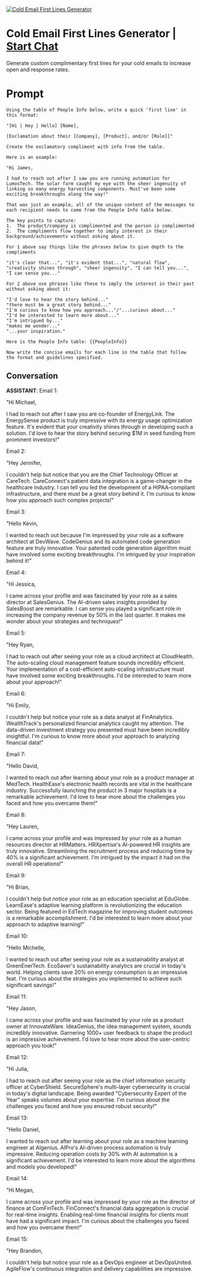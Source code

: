 
[![Cold Email First Lines Generator](https://flow-prompt-covers.s3.us-west-1.amazonaws.com/icon/Minimalist/i10.png)](https://gptcall.net/chat.html?data=%7B%22contact%22%3A%7B%22id%22%3A%22y0MHcK3VsilKfsfUPUw7G%22%2C%22flow%22%3Atrue%7D%7D)
# Cold Email First Lines Generator | [Start Chat](https://gptcall.net/chat.html?data=%7B%22contact%22%3A%7B%22id%22%3A%22y0MHcK3VsilKfsfUPUw7G%22%2C%22flow%22%3Atrue%7D%7D)
Generate custom complimentary first lines for your cold emails to increase open and response rates.

# Prompt

```
Using the table of People Info below, write a quick 'first line' in this format:

"[Hi | Hey | Hello] [Name],

[Exclamation about their [Company], [Product], and/or [Role]]"

Create the exclamatory compliment with info from the table.

Here is an example:

"Hi James,

I had to reach out after I saw you are running automation for LumosTech. The solar farm caught my eye with the sheer ingenuity of linking so many energy harvesting components. Must've been some exciting breakthroughs along the way!"

That was just an example, all of the unique content of the messages to each recipient needs to come from the People Info table below.

The key points to capture:
1.	The product/company is complimented and the person is complimented
2.	The compliments flow together to imply interest in their background/achievements without asking about it.

For 1 above say things like the phrases below to give depth to the compliments

"it's clear that...", "it's evident that...", "natural flow", "creativity shines through", "sheer ingenuity", "I can tell you...", "I can sense you..."

For 2 above use phrases like these to imply the interest in their past without asking about it:

"I'd love to hear the story behind..."
"there must be a great story behind..."
"I'm curious to know how you approach..."/"...curious about..."
"I'd be interested to learn more about..."
"I'm intrigued by..."
"makes me wonder..."
"...your inspiration."

Here is the People Info table: {{PeopleInfo}}

Now write the concise emails for each line in the table that follow the format and guidelines specified. 
```

## Conversation

**ASSISTANT**: Email 1:

"Hi Michael,



I had to reach out after I saw you are co-founder of EnergyLink. The EnergySense product is truly impressive with its energy usage optimization feature. It's evident that your creativity shines through in developing such a solution. I'd love to hear the story behind securing $1M in seed funding from prominent investors!"



Email 2:

"Hey Jennifer,



I couldn't help but notice that you are the Chief Technology Officer at CareTech. CareConnect's patient data integration is a game-changer in the healthcare industry. I can tell you led the development of a HIPAA-compliant infrastructure, and there must be a great story behind it. I'm curious to know how you approach such complex projects!"



Email 3:

"Hello Kevin,



I wanted to reach out because I'm impressed by your role as a software architect at DevWave. CodeGenius and its automated code generation feature are truly innovative. Your patented code generation algorithm must have involved some exciting breakthroughs. I'm intrigued by your inspiration behind it!"



Email 4:

"Hi Jessica,



I came across your profile and was fascinated by your role as a sales director at SalesGenius. The AI-driven sales insights provided by SalesBoost are remarkable. I can sense you played a significant role in increasing the company revenue by 50% in the last quarter. It makes me wonder about your strategies and techniques!"



Email 5:

"Hey Ryan,



I had to reach out after seeing your role as a cloud architect at CloudHealth. The auto-scaling cloud management feature sounds incredibly efficient. Your implementation of a cost-efficient auto-scaling infrastructure must have involved some exciting breakthroughs. I'd be interested to learn more about your approach!"



Email 6:

"Hi Emily,



I couldn't help but notice your role as a data analyst at FinAnalytics. WealthTrack's personalized financial analytics caught my attention. The data-driven investment strategy you presented must have been incredibly insightful. I'm curious to know more about your approach to analyzing financial data!"



Email 7:

"Hello David,



I wanted to reach out after learning about your role as a product manager at MedTech. HealthEase's electronic health records are vital in the healthcare industry. Successfully launching the product in 3 major hospitals is a remarkable achievement. I'd love to hear more about the challenges you faced and how you overcame them!"



Email 8:

"Hey Lauren,



I came across your profile and was impressed by your role as a human resources director at HRMatters. HRXpertise's AI-powered HR insights are truly innovative. Streamlining the recruitment process and reducing time by 40% is a significant achievement. I'm intrigued by the impact it had on the overall HR operations!"



Email 9:

"Hi Brian,



I couldn't help but notice your role as an education specialist at EduGlobe. LearnEase's adaptive learning platform is revolutionizing the education sector. Being featured in EdTech magazine for improving student outcomes is a remarkable accomplishment. I'd be interested to learn more about your approach to adaptive learning!"



Email 10:

"Hello Michelle,



I wanted to reach out after seeing your role as a sustainability analyst at GreenEnerTech. EcoSaver's sustainability analytics are crucial in today's world. Helping clients save 20% on energy consumption is an impressive feat. I'm curious about the strategies you implemented to achieve such significant savings!"



Email 11:

"Hey Jason,



I came across your profile and was fascinated by your role as a product owner at InnovateWare. IdeaGenius, the idea management system, sounds incredibly innovative. Garnering 1000+ user feedback to shape the product is an impressive achievement. I'd love to hear more about the user-centric approach you took!"



Email 12:

"Hi Julia,



I had to reach out after seeing your role as the chief information security officer at CyberShield. SecureSphere's multi-layer cybersecurity is crucial in today's digital landscape. Being awarded "Cybersecurity Expert of the Year" speaks volumes about your expertise. I'm curious about the challenges you faced and how you ensured robust security!"



Email 13:

"Hello Daniel,



I wanted to reach out after learning about your role as a machine learning engineer at AIgenius. AIPro's AI-driven process automation is truly impressive. Reducing operation costs by 30% with AI automation is a significant achievement. I'd be interested to learn more about the algorithms and models you developed!"



Email 14:

"Hi Megan,



I came across your profile and was impressed by your role as the director of finance at ComFinTech. FinConnect's financial data aggregation is crucial for real-time insights. Enabling real-time financial insights for clients must have had a significant impact. I'm curious about the challenges you faced and how you overcame them!"



Email 15:

"Hey Brandon,



I couldn't help but notice your role as a DevOps engineer at DevOpsUnited. AgileFlow's continuous integration and delivery capabilities are impressive.


